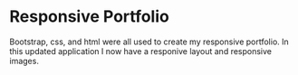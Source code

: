 # Responsive Portfolio
Bootstrap, css, and html were all used to create my responsive portfolio.
In this updated application I now have a responive layout and responsive images.